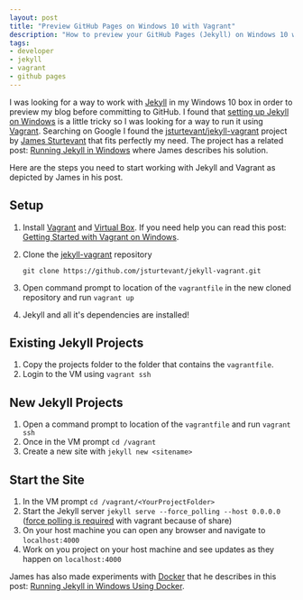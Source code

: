 ```yaml
---
layout: post
title: "Preview GitHub Pages on Windows 10 with Vagrant"
description: "How to preview your GitHub Pages (Jekyll) on Windows 10 with Vagrant"
tags:
- developer
- jekyll
- vagrant
- github pages
---
```


I was looking for a way to work with [Jekyll](http://jekyllrb.com/) in my Windows 10 box in order to preview my blog before committing to GitHub. I found that [setting up Jekyll on Windows](http://jekyll-windows.juthilo.com/) is a little tricky so I was looking for a way to run it using [Vagrant](https://www.vagrantup.com/).
Searching on Google I found the [jsturtevant/jekyll-vagrant](https://github.com/jsturtevant/jekyll-vagrant) project by [James Sturtevant](http://www.jamessturtevant.com/) that fits perfectly my need.
The project has a related post: [Running Jekyll in Windows](http://www.jamessturtevant.com/posts/running-jekyll-in-windows/) where James describes his solution.

Here are the steps you need to start working with Jekyll and Vagrant as depicted by James in his post.

## Setup
1. Install [Vagrant](https://www.vagrantup.com/) and [Virtual Box](https://www.virtualbox.org/). If you need help you can read this post: [Getting Started with Vagrant on Windows](https://www.sitepoint.com/getting-started-vagrant-windows/).
2. Clone the [jekyll-vagrant](https://github.com/jsturtevant/jekyll-vagrant) repository

    ```git clone https://github.com/jsturtevant/jekyll-vagrant.git```
3. Open command prompt to location of the ```vagrantfile``` in the new cloned repository and run ```vagrant up```
4. Jekyll and all it's dependencies are installed!

## Existing Jekyll Projects
1. Copy the projects folder to the folder that contains the ```vagrantfile```.  
2. Login to the VM using ```vagrant ssh```

## New Jekyll Projects
1.  Open a command prompt to location of the ```vagrantfile``` and run ```vagrant ssh```
2.  Once in the VM prompt ```cd /vagrant```
3.  Create a new site with ```jekyll new <sitename>```

## Start the Site
1. In the VM prompt ```cd /vagrant/<YourProjectFolder>```
2. Start the Jekyll server ```jekyll serve --force_polling --host 0.0.0.0```
([force polling is required](http://stackoverflow.com/a/23084706/697126) with vagrant because of share)
3. On your host machine you can open any browser and navigate to ```localhost:4000```
4. Work on you project on your host machine and see updates as they happen on ```localhost:4000```


James has also made experiments with [Docker](https://www.docker.com/) that he describes in this post: [Running Jekyll in Windows Using Docker](http://www.jamessturtevant.com/posts/Running-Jekyll-in-Windows-using-Docker/).